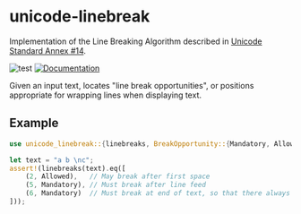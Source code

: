 # unicode-linebreak

Implementation of the Line Breaking Algorithm described in [Unicode Standard Annex #14][UAX14].

![test](https://github.com/axelf4/unicode-linebreak/workflows/test/badge.svg)
[![Documentation](https://docs.rs/unicode-linebreak/badge.svg)](https://docs.rs/unicode-linebreak)

Given an input text, locates "line break opportunities", or positions appropriate for wrapping
lines when displaying text.

## Example

```rust
use unicode_linebreak::{linebreaks, BreakOpportunity::{Mandatory, Allowed}};

let text = "a b \nc";
assert!(linebreaks(text).eq([
	(2, Allowed),   // May break after first space
	(5, Mandatory), // Must break after line feed
	(6, Mandatory)  // Must break at end of text, so that there always is at least one LB
]));
```

[UAX14]: https://www.unicode.org/reports/tr14/
